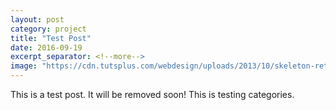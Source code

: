 ```yaml
---
layout: post
category: project
title: "Test Post"
date: 2016-09-19
excerpt_separator: <!--more-->
image: "https://cdn.tutsplus.com/webdesign/uploads/2013/10/skeleton-retina.png"
---
```


This is a test post. It will be removed soon! This is testing categories.